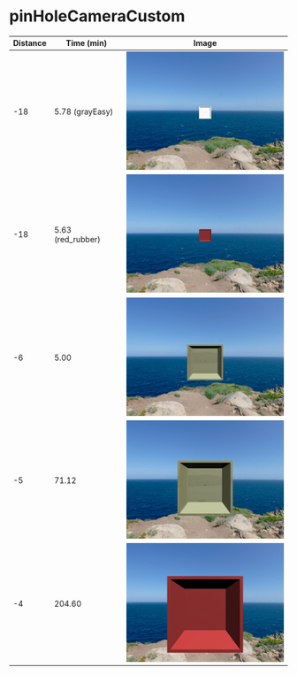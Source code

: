 # pinHoleCameraCustom



| Distance | Time (min) | Image |
|----------|------|-------|
| -18      | 5.78 (grayEasy) | ![gray cube](https://github.com/moezdurrani/pinHoleCameraCustom/blob/main/images/18gray.png) |
| -18      | 5.63 (red_rubber) | ![red cube](https://github.com/moezdurrani/pinHoleCameraCustom/blob/main/images/18red.png) |
| -6       | 5.00 | ![beige cube](https://github.com/moezdurrani/pinHoleCameraCustom/blob/main/images/6gray.png) |
| -5       | 71.12| ![beige cube with shadow](https://github.com/moezdurrani/pinHoleCameraCustom/blob/main/images/5gray.png) |
|  -4      | 204.60 |  ![beige cube](https://github.com/moezdurrani/pinHoleCameraCustom/blob/main/images/4gray.png) |
